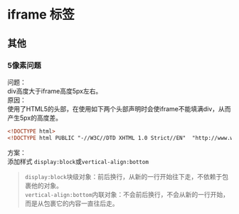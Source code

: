 # iframe 标签
## 其他
### 5像素问题
问题：  
div高度大于iframe高度5px左右。  
原因：  
使用了HTML5的头部，在使用如下两个头部声明时会使iframe不能填满div，从而产生5px的高度差。  

```html
<!DOCTYPE html>
<!DOCTYPE html PUBLIC "-//W3C//DTD XHTML 1.0 Strict//EN"  "http://www.w3.org/TR/xhtml1/DTD/xhtml1-strict.dtd">
```

方案：  
添加样式 `display:block`或`vertical-align:bottom`  
> `display:block`块级对象：前后换行，从新的一行开始往下走，不依赖于包裹他的对象。  
> `vertical-align:bottom`内联对象：不会前后换行，不会从新的一行开始，而是从包裹它的内容一直往后走。  
